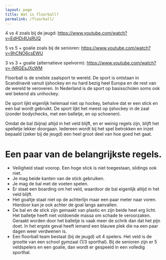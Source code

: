 ```yaml
---
layout: page
title: Wat is floorball?
permalink: /floorball/
---
```


4 vs 4 zoals bij de jeugd: https://www.youtube.com/watch?v=EdHDi4UsRUQ

5 vs 5 + goalie zoals bij de senioren: https://www.youtube.com/watch?v=9hCNO6csEWU

3 vs 3 + goalie (alternatieve spelvorm): https://www.youtube.com/watch?v=-NRGEsJXcWM

Floorball is de snelste zaalsport te wereld. De sport is ontstaan in Scandinavië vanuit ijshockey en nu hard bezig heel Europa en de rest van de wereld te veroveren. 
In Nederland is de sport op basisscholen soms ook wel bekend als unihockey.

De sport lijkt eigenlijk helemaal niet op hockey, behalve dat er een stick en een bal wordt gebruikt. De sport lijkt het meest op ijshockey in de zaal (zonder bodychecks, met een balletje, en op schoenen).

Omdat de bal (bijna) altijd in het veld blijft, en er weinig regels zijn, blijft het spelletje lekker doorgaan. Iedereen wordt bij het spel betrokken en inzet bepaald (zeker bij de jeugd) een heel groot deel van hoe goed het gaat.

# Een paar van de belangrijkste regels.
- Veiligheid staat voorop. Een hoge stick is niet toegestaan, slidings ook niet. 
- Je mag beide kanten van de stick gebruiken.
- Je mag de bal met de voeten spelen.
- Er staat een boarding om het veld, waardoor de bal eigenlijk altijd in het veld blijft.
- Het goaltje staat niet op de achterlijn maar een paar meter naar voren. Hierdoor kan je ook achter de goal langs aanvallen.
- De bal en de stick zijn gemaakt van plastic en zijn beide heel erg licht. Het balletje heeft niet voldoende massa om schade te veroorzaken. Geraakt worden door het balletje is vaak meer de schrik dan dat het pijn doet. In het ergste geval heeft iemand een blauwe plek die na een paar dagen weer verdwenen is. 
- Een floorball team bestaat (bij de jeugd) uit 4 spelers. Het veld is de grootte van een school gymzaal (1/3 sporthal). Bij de senioren zijn er 5 veldspelers en een goalie, dan wordt er gespeeld in een volledig sporthal. 
